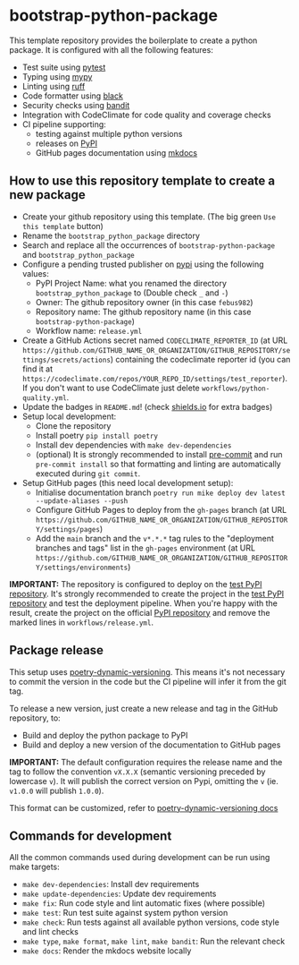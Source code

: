 # bootstrap-python-package

This template repository provides the boilerplate to create a python package.
It is configured with all the following features:

* Test suite using [pytest](https://docs.pytest.org/en/7.4.x/)
* Typing using [mypy](https://mypy.readthedocs.io/en/stable/)
* Linting using [ruff](https://github.com/astral-sh/ruff)
* Code formatter using [black](https://pypi.org/project/black/)
* Security checks using [bandit](https://github.com/PyCQA/bandit)
* Integration with CodeClimate for code quality and coverage checks
* CI pipeline supporting:
    * testing against multiple python versions
    * releases on [PyPI](https://pypi.org)
    * GitHub pages documentation using [mkdocs](https://www.mkdocs.org)

## How to use this repository template to create a new package

* Create your github repository using this template. (The big green `Use this template` button)
* Rename the `bootstrap_python_package` directory
* Search and replace all the occurrences of `bootstrap-python-package` and `bootstrap_python_package`
* Configure a pending trusted publisher on [pypi](https://pypi.org/manage/account/publishing) using the following values:
    * PyPI Project Name: what you renamed the directory `bootstrap_python_package` to (Double check `_` and `-`)
    * Owner: The github repository owner (in this case `febus982`)
    * Repository name: The github repository name (in this case `bootstrap-python-package`)
    * Workflow name: `release.yml`
* Create a GitHub Actions secret named `CODECLIMATE_REPORTER_ID` (at URL `https://github.com/GITHUB_NAME_OR_ORGANIZATION/GITHUB_REPOSITORY/settings/secrets/actions`)
  containing the codeclimate reporter id (you can find it at `https://codeclimate.com/repos/YOUR_REPO_ID/settings/test_reporter`).
  If you don't want to use CodeClimate just delete `workflows/python-quality.yml`.
* Update the badges in `README.md`! (check [shields.io](https://shields.io/) for extra badges)
* Setup local development:
    * Clone the repository
    * Install poetry `pip install poetry`
    * Install dev dependencies with `make dev-dependencies`
    * (optional) It is strongly recommended to install [pre-commit](https://pre-commit.com/#installation)
      and run `pre-commit install` so that formatting and linting are automatically executed during `git commit`.
* Setup GitHub pages (this need local development setup):
    * Initialise documentation branch `poetry run mike deploy dev latest --update-aliases --push`
    * Configure GitHub Pages to deploy from the `gh-pages` branch (at URL `https://github.com/GITHUB_NAME_OR_ORGANIZATION/GITHUB_REPOSITORY/settings/pages`)
    * Add the `main` branch and the `v*.*.*` tag rules to the "deployment branches and tags" list in the `gh-pages` environment (at URL `https://github.com/GITHUB_NAME_OR_ORGANIZATION/GITHUB_REPOSITORY/settings/environments`)

**IMPORTANT:** The repository is configured to deploy on the [test PyPI repository](https://test.pypi.org/).
It's strongly recommended to create the project in the [test PyPI repository](https://test.pypi.org/) and test
the deployment pipeline. When you're happy with the result, create the project on the official [PyPI repository](https://pypi.org/)
and remove the marked lines in `workflows/release.yml`.

## Package release

This setup uses [poetry-dynamic-versioning](https://github.com/mtkennerly/poetry-dynamic-versioning).
This means it's not necessary to commit the version in the code but the CI pipeline
will infer it from the git tag.

To release a new version, just create a new release and tag in the GitHub repository, to:

* Build and deploy the python package to PyPI
* Build and deploy a new version of the documentation to GitHub pages

**IMPORTANT:** The default configuration requires the release name and the tag to follow
the convention `vX.X.X` (semantic versioning preceded by lowercase `v`). It will publish
the correct version on Pypi, omitting the `v` (ie. `v1.0.0` will publish `1.0.0`).

This format can be customized, refer to [poetry-dynamic-versioning docs](https://github.com/mtkennerly/poetry-dynamic-versioning)

## Commands for development

All the common commands used during development can be run using make targets:

* `make dev-dependencies`: Install dev requirements
* `make update-dependencies`: Update dev requirements
* `make fix`: Run code style and lint automatic fixes (where possible)
* `make test`: Run test suite against system python version
* `make check`: Run tests against all available python versions, code style and lint checks
* `make type`, `make format`, `make lint`, `make bandit`: Run the relevant check
* `make docs`: Render the mkdocs website locally
